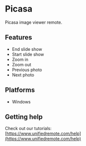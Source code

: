 # Picasa
Picasa image viewer remote.

## Features
*  End slide show
*  Start slide show
*  Zoom in
*  Zoom out
*  Previous photo
*  Next photo

## Platforms
* Windows

## Getting help
Check out our tutorials: <br>
[https://www.unifiedremote.com/help](https://www.unifiedremote.com/help)
